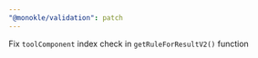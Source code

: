 ```yaml
---
"@monokle/validation": patch
---
```


Fix `toolComponent` index check in `getRuleForResultV2()` function
